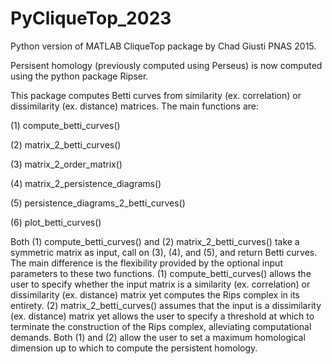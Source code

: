 # PyCliqueTop_2023
Python version of MATLAB CliqueTop package by Chad Giusti PNAS 2015.

Persisent homology (previously computed using Perseus) is now computed 
using the python package Ripser.  

This package computes Betti curves from similarity (ex. correlation) or dissimilarity (ex. distance) matrices. The main functions are:

(1) compute_betti_curves() 

(2) matrix_2_betti_curves()

(3) matrix_2_order_matrix() 

(4) matrix_2_persistence_diagrams() 

(5) persistence_diagrams_2_betti_curves() 

(6) plot_betti_curves()

Both (1) compute_betti_curves() and (2) matrix_2_betti_curves() take a symmetric matrix as input, call on (3), (4), and (5), and return Betti curves. The main difference is the flexibility provided by the optional input parameters to these two functions.  (1) compute_betti_curves() allows the user to specify whether the input matrix is a similarity (ex. correlation) or dissimilarity (ex. distance) matrix yet computes the Rips complex in its entirety. (2) matrix_2_betti_curves() assumes that the input is a dissimilarity (ex. distance) matrix yet allows the user to specify a threshold at which to terminate the construction of the Rips complex, alleviating computational demands.  Both (1) and (2) allow the user to set a maximum homological dimension up to which to compute the persistent homology.






